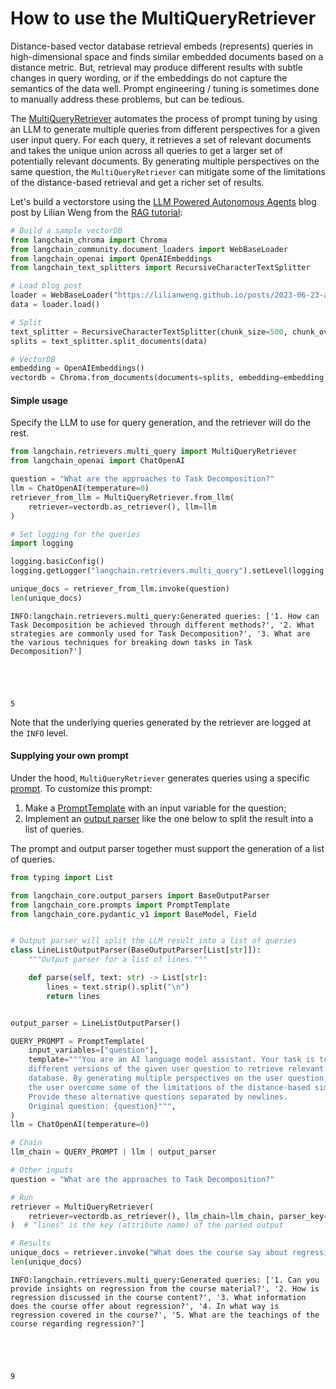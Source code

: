 # How to use the MultiQueryRetriever

Distance-based vector database retrieval embeds (represents) queries in high-dimensional space and finds similar embedded documents based on a distance metric. But, retrieval may produce different results with subtle changes in query wording, or if the embeddings do not capture the semantics of the data well. Prompt engineering / tuning is sometimes done to manually address these problems, but can be tedious.

The [MultiQueryRetriever](https://api.python.langchain.com/en/latest/retrievers/langchain.retrievers.multi_query.MultiQueryRetriever.html) automates the process of prompt tuning by using an LLM to generate multiple queries from different perspectives for a given user input query. For each query, it retrieves a set of relevant documents and takes the unique union across all queries to get a larger set of potentially relevant documents. By generating multiple perspectives on the same question, the `MultiQueryRetriever` can mitigate some of the limitations of the distance-based retrieval and get a richer set of results.

Let's build a vectorstore using the [LLM Powered Autonomous Agents](https://lilianweng.github.io/posts/2023-06-23-agent/) blog post by Lilian Weng from the [RAG tutorial](/docs/tutorials/rag):


```python
# Build a sample vectorDB
from langchain_chroma import Chroma
from langchain_community.document_loaders import WebBaseLoader
from langchain_openai import OpenAIEmbeddings
from langchain_text_splitters import RecursiveCharacterTextSplitter

# Load blog post
loader = WebBaseLoader("https://lilianweng.github.io/posts/2023-06-23-agent/")
data = loader.load()

# Split
text_splitter = RecursiveCharacterTextSplitter(chunk_size=500, chunk_overlap=0)
splits = text_splitter.split_documents(data)

# VectorDB
embedding = OpenAIEmbeddings()
vectordb = Chroma.from_documents(documents=splits, embedding=embedding)
```

#### Simple usage

Specify the LLM to use for query generation, and the retriever will do the rest.


```python
from langchain.retrievers.multi_query import MultiQueryRetriever
from langchain_openai import ChatOpenAI

question = "What are the approaches to Task Decomposition?"
llm = ChatOpenAI(temperature=0)
retriever_from_llm = MultiQueryRetriever.from_llm(
    retriever=vectordb.as_retriever(), llm=llm
)
```


```python
# Set logging for the queries
import logging

logging.basicConfig()
logging.getLogger("langchain.retrievers.multi_query").setLevel(logging.INFO)
```


```python
unique_docs = retriever_from_llm.invoke(question)
len(unique_docs)
```

    INFO:langchain.retrievers.multi_query:Generated queries: ['1. How can Task Decomposition be achieved through different methods?', '2. What strategies are commonly used for Task Decomposition?', '3. What are the various techniques for breaking down tasks in Task Decomposition?']





    5



Note that the underlying queries generated by the retriever are logged at the `INFO` level.

#### Supplying your own prompt

Under the hood, `MultiQueryRetriever` generates queries using a specific [prompt](https://api.python.langchain.com/en/latest/_modules/langchain/retrievers/multi_query.html#MultiQueryRetriever). To customize this prompt:

1. Make a [PromptTemplate](https://api.python.langchain.com/en/latest/prompts/langchain_core.prompts.prompt.PromptTemplate.html) with an input variable for the question;
2. Implement an [output parser](/docs/concepts#output-parsers) like the one below to split the result into a list of queries.

The prompt and output parser together must support the generation of a list of queries.


```python
from typing import List

from langchain_core.output_parsers import BaseOutputParser
from langchain_core.prompts import PromptTemplate
from langchain_core.pydantic_v1 import BaseModel, Field


# Output parser will split the LLM result into a list of queries
class LineListOutputParser(BaseOutputParser[List[str]]):
    """Output parser for a list of lines."""

    def parse(self, text: str) -> List[str]:
        lines = text.strip().split("\n")
        return lines


output_parser = LineListOutputParser()

QUERY_PROMPT = PromptTemplate(
    input_variables=["question"],
    template="""You are an AI language model assistant. Your task is to generate five 
    different versions of the given user question to retrieve relevant documents from a vector 
    database. By generating multiple perspectives on the user question, your goal is to help
    the user overcome some of the limitations of the distance-based similarity search. 
    Provide these alternative questions separated by newlines.
    Original question: {question}""",
)
llm = ChatOpenAI(temperature=0)

# Chain
llm_chain = QUERY_PROMPT | llm | output_parser

# Other inputs
question = "What are the approaches to Task Decomposition?"
```


```python
# Run
retriever = MultiQueryRetriever(
    retriever=vectordb.as_retriever(), llm_chain=llm_chain, parser_key="lines"
)  # "lines" is the key (attribute name) of the parsed output

# Results
unique_docs = retriever.invoke("What does the course say about regression?")
len(unique_docs)
```

    INFO:langchain.retrievers.multi_query:Generated queries: ['1. Can you provide insights on regression from the course material?', '2. How is regression discussed in the course content?', '3. What information does the course offer about regression?', '4. In what way is regression covered in the course?', '5. What are the teachings of the course regarding regression?']





    9


